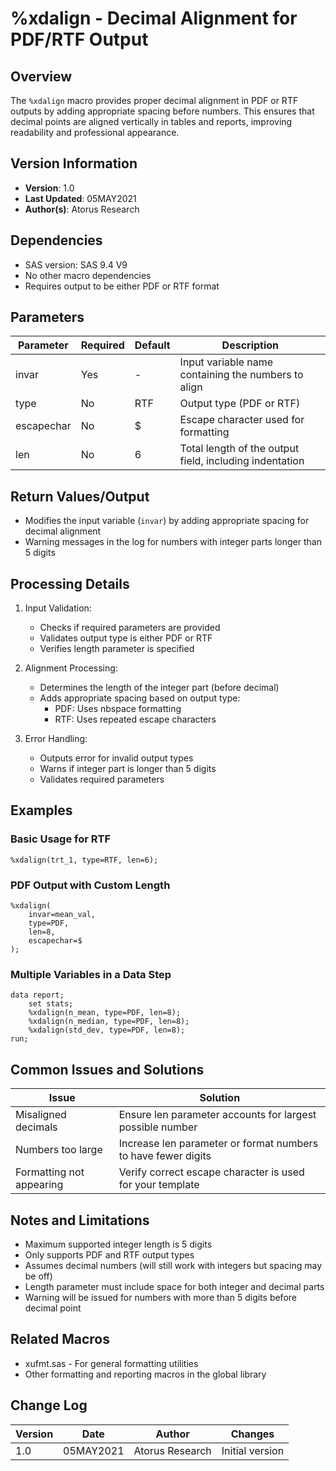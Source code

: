 # %xdalign - Decimal Alignment for PDF/RTF Output

## Overview
The `%xdalign` macro provides proper decimal alignment in PDF or RTF outputs by adding appropriate spacing before numbers. This ensures that decimal points are aligned vertically in tables and reports, improving readability and professional appearance.

## Version Information
- **Version**: 1.0
- **Last Updated**: 05MAY2021
- **Author(s)**: Atorus Research

## Dependencies
- SAS version: SAS 9.4 V9
- No other macro dependencies
- Requires output to be either PDF or RTF format

## Parameters
| Parameter | Required | Default | Description |
|-----------|----------|---------|-------------|
| invar | Yes | - | Input variable name containing the numbers to align |
| type | No | RTF | Output type (PDF or RTF) |
| escapechar | No | $ | Escape character used for formatting |
| len | No | 6 | Total length of the output field, including indentation |

## Return Values/Output
- Modifies the input variable (`invar`) by adding appropriate spacing for decimal alignment
- Warning messages in the log for numbers with integer parts longer than 5 digits

## Processing Details
1. Input Validation:
   - Checks if required parameters are provided
   - Validates output type is either PDF or RTF
   - Verifies length parameter is specified

2. Alignment Processing:
   - Determines the length of the integer part (before decimal)
   - Adds appropriate spacing based on output type:
     - PDF: Uses nbspace formatting
     - RTF: Uses repeated escape characters

3. Error Handling:
   - Outputs error for invalid output types
   - Warns if integer part is longer than 5 digits
   - Validates required parameters

## Examples

### Basic Usage for RTF
```sas
%xdalign(trt_1, type=RTF, len=6);
```

### PDF Output with Custom Length
```sas
%xdalign(
    invar=mean_val,
    type=PDF,
    len=8,
    escapechar=$
);
```

### Multiple Variables in a Data Step
```sas
data report;
    set stats;
    %xdalign(n_mean, type=PDF, len=8);
    %xdalign(n_median, type=PDF, len=8);
    %xdalign(std_dev, type=PDF, len=8);
run;
```

## Common Issues and Solutions
| Issue | Solution |
|-------|----------|
| Misaligned decimals | Ensure len parameter accounts for largest possible number |
| Numbers too large | Increase len parameter or format numbers to have fewer digits |
| Formatting not appearing | Verify correct escape character is used for your template |

## Notes and Limitations
- Maximum supported integer length is 5 digits
- Only supports PDF and RTF output types
- Assumes decimal numbers (will still work with integers but spacing may be off)
- Length parameter must include space for both integer and decimal parts
- Warning will be issued for numbers with more than 5 digits before decimal point

## Related Macros
- xufmt.sas - For general formatting utilities
- Other formatting and reporting macros in the global library

## Change Log
| Version | Date | Author | Changes |
|---------|------|---------|---------|
| 1.0 | 05MAY2021 | Atorus Research | Initial version | 